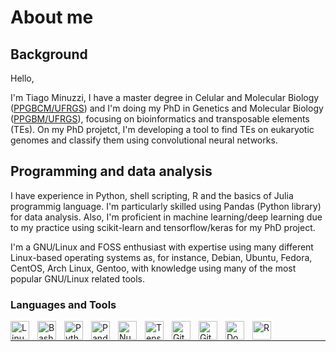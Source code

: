 # About me
## Background

Hello,

I'm Tiago Minuzzi, I have a master degree in Celular and Molecular Biology ([PPGBCM/UFRGS](https://www.ufrgs.br/ppgbcm/)) and I'm doing my PhD in Genetics and Molecular Biology ([PPGBM/UFRGS](http://www.ufrgs.br/ppgbm/)), focusing on bioinformatics and transposable elements (TEs). On my PhD projetct, I'm developing a tool to find TEs on eukaryotic genomes and classify them using convolutional neural networks.

## Programming and data analysis

I have experience in Python, shell scripting, R and the basics of Julia programmig language. I'm particularly skilled using Pandas (Python library) for data analysis. Also, I'm proficient in machine learning/deep learning due to my practice using scikit-learn and tensorflow/keras for my PhD project.

I'm a GNU/Linux and FOSS enthusiast with expertise using many different Linux-based operating systems as, for instance, Debian, Ubuntu, Fedora, CentOS, Arch Linux, Gentoo, with knowledge using many of the most popular GNU/Linux related tools.


### Languages and Tools

<img align="left" alt="Linux" width="30px" style="padding-right:10px;" src="https://cdn.jsdelivr.net/gh/devicons/devicon/icons/linux/linux-original.svg" />
<img align="left" alt="Bash" width="30px" style="padding-right:10px;" src="https://cdn.jsdelivr.net/gh/devicons/devicon/icons/bash/bash-original.svg" />
<img align="left" alt="Python" width="30px" style="padding-right:10px;" src="https://cdn.jsdelivr.net/gh/devicons/devicon/icons/python/python-original.svg" />
<img align="left" alt="Pandas" width="30px" style="padding-right:10px;" src="https://cdn.jsdelivr.net/gh/devicons/devicon/icons/pandas/pandas-original-wordmark.svg" />
<img align="left" alt="Numpy" width="30px" style="padding-right:10px;" src="https://cdn.jsdelivr.net/gh/devicons/devicon/icons/numpy/numpy-original-wordmark.svg" />
<img align="left" alt="Tensorflow" width="30px" style="padding-right:10px;" src="https://cdn.jsdelivr.net/gh/devicons/devicon/icons/tensorflow/tensorflow-original.svg" />
<img align="left" alt="Git" width="30px" style="padding-right:10px;" src="https://cdn.jsdelivr.net/gh/devicons/devicon/icons/git/git-original.svg" />
<img align="left" alt="GitHub" width="30px" style="padding-right:10px;" src="https://cdn.jsdelivr.net/gh/devicons/devicon/icons/github/github-original.svg" />
<img align="left" alt="Docker" width="30px" style="padding-right:10px;" src="https://cdn.jsdelivr.net/gh/devicons/devicon/icons/docker/docker-original-wordmark.svg" />
<img align="left" alt="R" width="30px" style="padding-right:10px;" src="https://cdn.jsdelivr.net/gh/devicons/devicon/icons/r/r-original.svg" />
<br />


---
